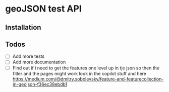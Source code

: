 # geoJSON test API

## Installation

## Todos
- [ ] Add more tests
- [ ] Add more documentation
- [ ] Find out if i need to get the features one level up in tje json so then the fitler and the pages might work
look in the copilot stuff and here https://medium.com/@dmitry.sobolevsky/feature-and-featurecollection-in-geojson-f36ec38ebdb1